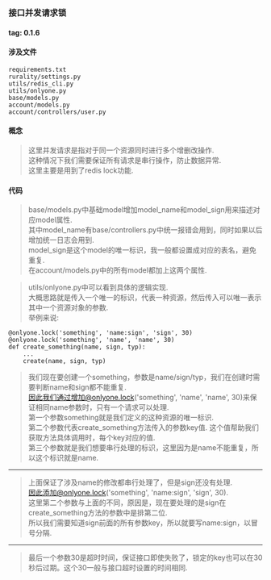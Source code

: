 ### 接口并发请求锁
#### tag: 0.1.6
#### 涉及文件
```
requirements.txt
rurality/settings.py
utils/redis_cli.py
utils/onlyone.py
base/models.py
account/models.py
account/controllers/user.py
```
#### 概念
> 这里并发请求是指对于同一个资源同时进行多个增删改操作.  
> 这种情况下我们需要保证所有请求是串行操作，防止数据异常.  
> 这里主要是用到了redis lock功能.  

#### 代码
> base/models.py中基础model增加model_name和model_sign用来描述对应model属性.  
> 其中model_name有base/controllers.py中统一报错会用到，同时如果以后增加统一日志会用到.  
> model_sign是这个model的唯一标识，我一般都设置成对应的表名，避免重复.  
> 在account/models.py中的所有model都加上这两个属性.  

> utils/onlyone.py中可以看到具体的逻辑实现.  
> 大概思路就是传入一个唯一的标识，代表一种资源，然后传入可以唯一表示其中一个资源对象的参数.  
> 举例来说: 
```
@onlyone.lock('something', 'name:sign', 'sign', 30)
@onlyone.lock('something', 'name', 'name', 30)
def create_something(name, sign, typ):
    ...
    create(name, sign, typ)
```
> 我们现在要创建一个something，参数是name/sign/typ，我们在创建时需要判断name和sign都不能重复.  
> 因此我们通过增加@onlyone.lock('something', 'name', 'name', 30)来保证相同name参数时，只有一个请求可以处理.  
> 第一个参数something就是我们定义的这种资源的唯一标识.  
> 第二个参数代表create_something方法传入的参数key值. 这个值帮助我们获取方法具体调用时，每个key对应的值.  
> 第三个参数就是我们想要串行处理的标识，这里因为是name不能重复，所以这个标识就是name.  

------
> 上面保证了涉及name的修改都串行处理了，但是sign还没有处理.  
> 因此添加@onlyone.lock('something', 'name:sign', 'sign', 30).  
> 这里第二个参数与上面的不同，原因是，现在要处理的是sign在create_something方法的参数中是排第二位.  
> 所以我们需要知道sign前面的所有参数key，所以就要写name:sign，以冒号分隔.  

------
> 最后一个参数30是超时时间，保证接口即使失败了，锁定的key也可以在30秒后过期。这个30一般与接口超时设置的时间相同.  

